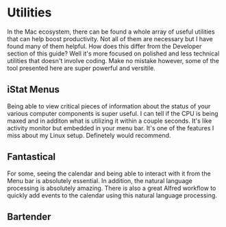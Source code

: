 # Utilities

In the Mac ecosystem, there can be found a whole array of useful utilities that can help boost productivity. Not all of them are necessary but I have found many of them helpful. How does this differ from the Developer section of this guide? Well it's more focused on polished and less technical utilities that doesn't involve coding. Make no mistake however, some of the tool presented here are super powerful and versitile.

## iStat Menus

Being able to view critical pieces of information about the status of your various computer components is super useful. I can tell if the CPU is being maxed and in additon what is utilizing it within a couple seconds. It's like activity monitor but embedded in your menu bar. It's one of the features I miss about my Linux setup. Definetely would recommend.

## Fantastical

For some, seeing the calendar and being able to interact with it from the Menu bar is absolutely essential. In addition, the natural language processing is absolutely amazing. There is also a great Alfred workflow to quickly add events to the calendar using this natural language processing.

## Bartender

